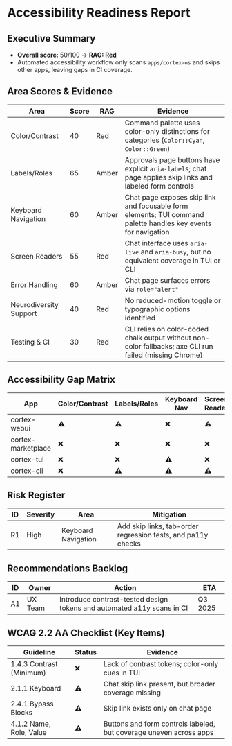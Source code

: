 # Accessibility Readiness Report

## Executive Summary
- **Overall score:** 50/100 → **RAG: Red**
- Automated accessibility workflow only scans `apps/cortex-os` and skips other apps, leaving gaps in CI coverage.

## Area Scores & Evidence
| Area | Score | RAG | Evidence |
|------|-------|-----|----------|
| Color/Contrast | 40 | Red | Command palette uses color-only distinctions for categories (`Color::Cyan`, `Color::Green`)
| Labels/Roles | 65 | Amber | Approvals page buttons have explicit `aria-label`s; chat page applies skip links and labeled form controls
| Keyboard Navigation | 60 | Amber | Chat page exposes skip link and focusable form elements; TUI command palette handles key events for navigation
| Screen Readers | 55 | Red | Chat interface uses `aria-live` and `aria-busy`, but no equivalent coverage in TUI or CLI
| Error Handling | 60 | Amber | Chat page surfaces errors via `role="alert"`
| Neurodiversity Support | 40 | Red | No reduced-motion toggle or typographic options identified
| Testing & CI | 30 | Red | CLI relies on color-coded chalk output without non-color fallbacks; axe CLI run failed (missing Chrome)

## Accessibility Gap Matrix
| App | Color/Contrast | Labels/Roles | Keyboard Nav | Screen Reader | Error Handling | Neurodiversity |
|-----|----------------|--------------|--------------|---------------|----------------|----------------|
| cortex-webui | ⚠️ | ⚠️ | ❌ | ⚠️ | ⚠️ | ❌ |
| cortex-marketplace | ❌ | ❌ | ❌ | ❌ | ❌ | ❌ |
| cortex-tui | ❌ | ❌ | ⚠️ | ❌ | ❌ | ❌ |
| cortex-cli | ❌ | ⚠️ | ⚠️ | ⚠️ | ❌ | ❌ |

## Risk Register
| ID | Severity | Area | Mitigation |
|----|----------|------|------------|
| R1 | High | Keyboard Navigation | Add skip links, tab-order regression tests, and pa11y checks |

## Recommendations Backlog
| ID | Owner | Action | ETA |
|----|-------|--------|-----|
| A1 | UX Team | Introduce contrast-tested design tokens and automated a11y scans in CI | Q3 2025 |

## WCAG 2.2 AA Checklist (Key Items)
| Guideline | Status | Evidence |
|-----------|--------|----------|
| 1.4.3 Contrast (Minimum) | ❌ | Lack of contrast tokens; color-only cues in TUI |
| 2.1.1 Keyboard | ⚠️ | Chat skip link present, but broader coverage missing |
| 2.4.1 Bypass Blocks | ⚠️ | Skip link exists only on chat page |
| 4.1.2 Name, Role, Value | ⚠️ | Buttons and form controls labeled, but coverage uneven across apps |

